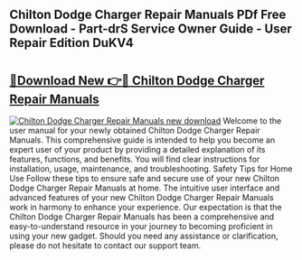 ## Chilton Dodge Charger Repair Manuals PDf Free Download - Part-drS Service Owner Guide - User Repair Edition DuKV4

# <h2><a href="http://bc61377.oget.top/?id=Chilton+Dodge+Charger+Repair+Manuals">🔗Download New 👉🔴 Chilton Dodge Charger Repair Manuals</a></h2>

[![Chilton Dodge Charger Repair Manuals new download](https://i.imgur.com/5g1atiW.png)](http://bc61377.oget.top/?id=Chilton+Dodge+Charger+Repair+Manuals)
Welcome to the user manual for your newly obtained Chilton Dodge Charger Repair Manuals. This comprehensive guide is intended to help you become an expert user of your product by providing a detailed explanation of its features, functions, and benefits. You will find clear instructions for installation, usage, maintenance, and troubleshooting. Safety Tips for Home Use Follow these tips to ensure safe and secure use of your new Chilton Dodge Charger Repair Manuals at home. The intuitive user interface and advanced features of your new Chilton Dodge Charger Repair Manuals work in harmony to enhance your experience. Our expectation is that the Chilton Dodge Charger Repair Manuals has been a comprehensive and easy-to-understand resource in your journey to becoming proficient in using your new gadget. Should you need any assistance or clarification, please do not hesitate to contact our support team.
